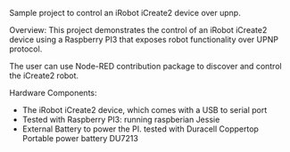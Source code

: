 Sample project to control an iRobot iCreate2 device over upnp.


Overview:
This project demonstrates the control of an iRobot iCreate2 device using a
Raspberry PI3 that exposes robot functionality over UPNP protocol.

The user can use Node-RED contribution package to discover and control the 
iCreate2 robot.

Hardware Components:
- The iRobot iCreate2 device, which comes with a USB to serial port
- Tested with Raspberry PI3: running raspberian Jessie
- External Battery to power the PI. tested with Duracell Coppertop Portable power battery DU7213


 
